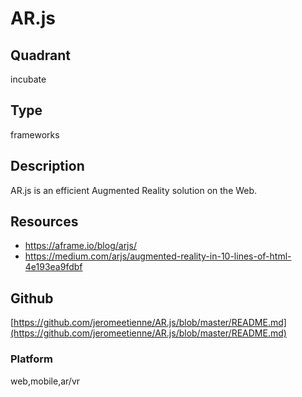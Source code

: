 # AR.js

## Quadrant
incubate

## Type
frameworks

## Description
AR.js is an efficient Augmented Reality solution on the Web.

## Resources
* https://aframe.io/blog/arjs/
* https://medium.com/arjs/augmented-reality-in-10-lines-of-html-4e193ea9fdbf

## Github
[https://github.com/jeromeetienne/AR.js/blob/master/README.md](https://github.com/jeromeetienne/AR.js/blob/master/README.md)

### Platform
web,mobile,ar/vr